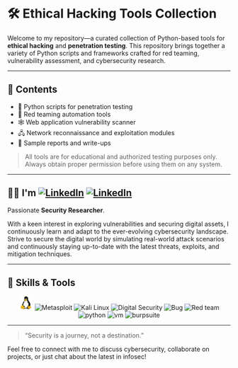 
# 🛠️ Ethical Hacking Tools Collection

Welcome to my repository—a curated collection of Python-based tools for **ethical hacking** and **penetration testing**.
This repository brings together a variety of Python scripts and frameworks crafted for red teaming, vulnerability assessment, and cybersecurity research.

---

## 📂 Contents

- 🐍 Python scripts for penetration testing
- 🚩 Red teaming automation tools
- 🕸️ Web application vulnerability scanner
- 🖧 Network reconnaissance and exploitation modules
- 📝 Sample reports and write-ups

> All tools are for educational and authorized testing purposes only. Always obtain proper permission before using them on any system.

---

## 👨‍💻 I'm   [<img src="https://img.icons8.com/?size=100&id=u7OTIf3GZiw2&format=png&color=000000" width="28" alt="LinkedIn"/>](https://www.linkedin.com/in/vedpvapt/)    [<img src="https://img.icons8.com/?size=100&id=13930&format=png&color=000000" width="28" alt="LinkedIn"/>](https://www.linkedin.com/in/vedpvapt/) 

Passionate **Security Researcher**.

With a keen interest in exploring vulnerabilities and securing digital assets, I continuously learn and adapt to the ever-evolving cybersecurity landscape.
Strive to secure the digital world by simulating real-world attack scenarios and continuously staying up-to-date with the latest threats, exploits, and mitigation techniques.

---

## 🔧 Skills & Tools

<p align="center">
  <img src="https://raw.githubusercontent.com/github/explore/80688e429a7d4ef2fca1e82350fe8e3517d3494d/topics/linux/linux.png" width="32" alt="Linux"/>
  <img src="https://img.icons8.com/?size=100&id=PW0ChfedZvTh&format=png&color=000000" width="32" alt="Metasploit"/>
  <img src="https://img.icons8.com/?size=100&id=qBWtR72kluCU&format=png&color=000000" width="32" alt="Kali Linux"/>
  <img src="https://img.icons8.com/?size=100&id=FbRY9JkBrjiX&format=png&color=000000" width="32" alt="Digital Security"/>
  <img src="https://img.icons8.com/?size=100&id=4Ywlu1XtAw14&format=png&color=000000" width="32" alt="Bug"/>
  <img src="https://img.icons8.com/?size=100&id=11220&format=png&color=FA5252" width="32" alt="Red team"/>
  <img src="https://img.icons8.com/?size=100&id=13441&format=png&color=000000" width="32" alt="python"/>
  <img src="https://img.icons8.com/?size=100&id=EeGUdU1g9c98&format=png&color=000000" width="32" alt="vm"/>
  <img src="https://img.icons8.com/?size=100&id=41078&format=png&color=FD7E14" width="32" alt="burpsuite"/>
</p>

---

> “Security is a journey, not a destination.”

Feel free to connect with me to discuss cybersecurity, collaborate on projects, or just chat about the latest in infosec!
